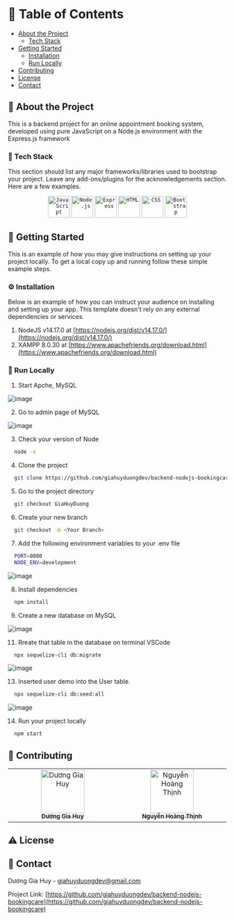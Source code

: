 <!-- Table of Contents -->
# :notebook_with_decorative_cover: Table of Contents

- [About the Project](#star2-about-the-project)
  * [Tech Stack](#space_invader-tech-stack)
- [Getting Started](#toolbox-getting-started)
  * [Installation](#gear-installation)
  * [Run Locally](#running-run-locally)
- [Contributing](#wave-contributing)
- [License](#warning-license)
- [Contact](#handshake-contact)

<!-- About the Project -->
## :star2: About the Project
This is a backend project for an online appointment booking system, developed using pure JavaScript on a Node.js environment with the Express.js framework

<!-- TechStack -->
### :space_invader: Tech Stack
This section should list any major frameworks/libraries used to bootstrap your project. Leave any add-ons/plugins for the acknowledgements section. Here are a few examples.
<div align="center">
  <code><img width="50" src="https://user-images.githubusercontent.com/25181517/117447155-6a868a00-af3d-11eb-9cfe-245df15c9f3f.png" alt="JavaScript" title="JavaScript"/></code>
  <code><img width="50" src="https://user-images.githubusercontent.com/25181517/183568594-85e280a7-0d7e-4d1a-9028-c8c2209e073c.png" alt="Node.js" title="Node.js"/></code>
	<code><img width="50" src="https://user-images.githubusercontent.com/25181517/183859966-a3462d8d-1bc7-4880-b353-e2cbed900ed6.png" alt="Express" title="Express"/></code>
	<code><img width="50" src="https://user-images.githubusercontent.com/25181517/192158954-f88b5814-d510-4564-b285-dff7d6400dad.png" alt="HTML" title="HTML"/></code>
	<code><img width="50" src="https://user-images.githubusercontent.com/25181517/183898674-75a4a1b1-f960-4ea9-abcb-637170a00a75.png" alt="CSS" title="CSS"/></code>
	<code><img width="50" src="https://user-images.githubusercontent.com/25181517/183898054-b3d693d4-dafb-4808-a509-bab54cf5de34.png" alt="Bootstrap" title="Bootstrap"/></code>
</div>

<!-- Getting Started -->
## 	:toolbox: Getting Started
This is an example of how you may give instructions on setting up your project locally.
To get a local copy up and running follow these simple example steps.

<!-- Installation -->
### :gear: Installation
Below is an example of how you can instruct your audience on installing and setting up your app. This template doesn't rely on any external dependencies or services.
1. NodeJS v14.17.0 at [https://nodejs.org/dist/v14.17.0/](https://nodejs.org/dist/v14.17.0/)
2. XAMPP 8.0.30 at [https://www.apachefriends.org/download.html](https://www.apachefriends.org/download.html)

<!-- Run Locally -->
### :running: Run Locally
1. Start Apche, MySQL
   
![image](https://github.com/user-attachments/assets/e08f93ae-80c3-4274-96e2-19cf07882b57)

2. Go to admin page of MySQL
   
![image](https://github.com/user-attachments/assets/5b463d9b-98a1-43f4-8f3c-e9efd2946d4f)

3. Check your version of Node
   
```bash
  node -v
```

4. Clone the project

```bash
  git clone https://github.com/giahuyduongdev/backend-nodejs-bookingcare.git
```

5. Go to the project directory
   
```bash
  git checkout GiaHuyDuong
```

6. Create your new branch
   
```bash
  git checkout -b <Your Branch>
```

7. Add the following environment variables to your .env file

```bash
  PORT=8080
  NODE_ENV=development
```
![image](https://github.com/user-attachments/assets/e9022f8d-83c4-450c-b403-99e19f9e7cf6)

8. Install dependencies
   
```bash
  npm install
```

9. Create a new database on MySQL

![image](https://github.com/user-attachments/assets/3c4852af-1975-4346-9e2b-524bf2bc1a62)

11. Rreate that table in the database on terminal VSCode

```bash
  npx sequelize-cli db:migrate
```

![image](https://github.com/user-attachments/assets/8988ac9b-374b-457a-a962-27547766dfe3)


13. Inserted user demo into the User table.
    
```bash
  npx sequelize-cli db:seed:all
```
![image](https://github.com/user-attachments/assets/53f1caa1-0b40-4b79-bb4e-487059db60b2)

14. Run your project locally

```bash
  npm start
```

<!-- Contributing -->
## :wave: Contributing

<table>
  <tbody>
    <tr>
          <tr>
      <td align="center" valign="top" width="14.28%"><a href="https://github.com/giahuyduongdev"><img src="https://avatars.githubusercontent.com/u/157091631?s=400&u=629ae7c2c3053cc22a974ace4d8f8b8a730636af&v=4" width="100px;" alt="Dương Gia Huy"/><br /><sub><b>Dương Gia Huy</b></sub></a><br /></td>
      <td align="center" valign="top" width="14.28%"><a href="https://github.com/thinhne2002"><img src="https://avatars.githubusercontent.com/u/98071248?v=4" width="100px;" alt="Nguyễn Hoàng Thịnh"/><br /><sub><b>Nguyễn Hoàng Thịnh</b></sub></a><br /></td
    </tr>
    </tbody>
</table>

<!-- License -->
## :warning: License






<!-- Contact -->
## :handshake: Contact

Dương Gia Huy -  giahuyduongdev@gmail.com

Project Link: [https://github.com/giahuyduongdev/backend-nodejs-bookingcare](https://github.com/giahuyduongdev/backend-nodejs-bookingcare)



